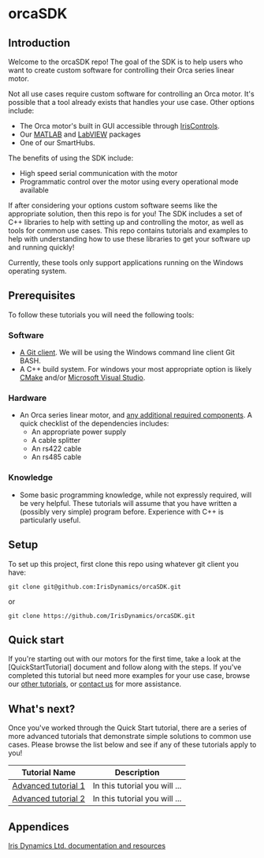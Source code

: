 # orcaSDK
## Introduction
Welcome to the orcaSDK repo! The goal of the SDK is to help users who want to create custom software for controlling their Orca series linear motor. 

Not all use cases require custom software for controlling an Orca motor. It's possible that a tool already exists that handles your use case. Other options include:

- The Orca motor's built in GUI accessible through [IrisControls](https://irisdynamics.com/products/software).
- Our [MATLAB](https://irisdynamics.com/hubfs/Website/Downloads/Orca/Approved/UG230704_Orca_Series_Modbus_RTU_with_MATLAB.pdf) and [LabVIEW](https://irisdynamics.com/hubfs/Website/Downloads/Orca/Approved/UG230713_Orca_Series_Modbus_RTU_with_LabVIEW.pdf) packages
- One of our SmartHubs.

The benefits of using the SDK include:
- High speed serial communication with the motor
- Programmatic control over the motor using every operational mode available

 If after considering your options custom software seems like the appropriate solution, then this repo is for you! The SDK includes a set of C++ libraries to help with setting up and controlling the motor, as well as tools for common use cases. This repo contains tutorials and examples to help with understanding how to use these libraries to get your software up and running quickly!

Currently, these tools only support applications running on the Windows operating system. 

## Prerequisites
To follow these tutorials you will need the following tools:

### Software
- [A Git client](https://git-scm.com/downloads). We will be using the Windows command line client Git BASH.
- A C++ build system. For windows your most appropriate option is likely [CMake](https://cmake.org/) and/or [Microsoft Visual Studio](https://visualstudio.microsoft.com/).
    
### Hardware
- An Orca series linear motor, and [any additional required components](https://irisdynamics.com/hubfs/Website/Downloads/Orca/Approved/UG220206_Orca_Series_Quickstart_Guide.pdf). A quick checklist of the dependencies includes:
    - An appropriate power supply
    - A cable splitter
    - An rs422 cable
    - An rs485 cable

### Knowledge
- Some basic programming knowledge, while not expressly required, will be very helpful. These tutorials will assume that you have written a (possibly very simple) program before. Experience with C++ is particularly useful.

## Setup
To set up this project, first clone this repo using whatever git client you have:

```
git clone git@github.com:IrisDynamics/orcaSDK.git
```
or
```
git clone https://github.com/IrisDynamics/orcaSDK.git
```



## Quick start
If you're starting out with our motors for the first time, take a look at the [QuickStartTutorial] document and follow along with the steps. If you've completed this tutorial but need more examples for your use case, browse our [other tutorials](#whats-next), or [contact us](https://irisdynamics.com/support) for more assistance.


## What's next?
Once you've worked through the Quick Start tutorial, there are a series of more advanced tutorials that demonstrate simple solutions to common use cases. Please browse the list below and see if any of these tutorials apply to you!

| Tutorial Name | Description |
| --- | --- |
| [Advanced tutorial 1]() | In this tutorial you will ...
| [Advanced tutorial 2]() | In this tutorial you will ...

## Appendices
[Iris Dynamics Ltd. documentation and resources](https://irisdynamics.com/downloads)